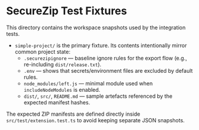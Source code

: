 # SecureZip Test Fixtures

This directory contains the workspace snapshots used by the integration tests.

- `simple-project/` is the primary fixture. Its contents intentionally mirror common project state:
  - `.securezipignore` — baseline ignore rules for the export flow (e.g., re-including `dist/release.txt`).
  - `.env` — shows that secrets/environment files are excluded by default rules.
  - `node_modules/left.js` — minimal module used when `includeNodeModules` is enabled.
  - `dist/`, `src/`, `README.md` — sample artefacts referenced by the expected manifest hashes.

The expected ZIP manifests are defined directly inside `src/test/extension.test.ts` to avoid keeping separate JSON snapshots.
